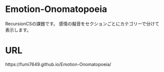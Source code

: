 # Emotion-Onomatopoeia
RecursionCSの課題です。
感情の擬音をセクションごとにカテゴリーで分けて表示します。

<h1>URL</h1>
https://fumi7649.github.io/Emotion-Onomatopoeia/
